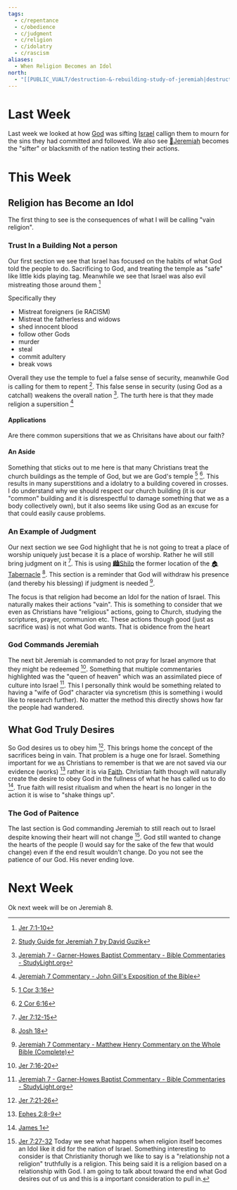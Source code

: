 ```yaml
---
tags:
  - c/repentance
  - c/obedience
  - c/judgment
  - c/religion
  - c/idolatry
  - c/rascism
aliases:
  - When Religion Becomes an Idol
north:
  - "[[PUBLIC_VUALT/destruction-&-rebuilding-study-of-jeremiah|destruction-&-rebuilding-study-of-jeremiah]]"
---
```

[^guzik]: [Study Guide for Jeremiah 7 by David Guzik](https://www.blueletterbible.org/comm/guzik_david/study-guide/jeremiah/jeremiah-7.cfm)
[^garner-howes]: [Jeremiah 7 - Garner-Howes Baptist Commentary - Bible Commentaries - StudyLight.org](https://www.studylight.org/commentaries/eng/ghb/jeremiah-7.html)
[^matthew-poole]: [Jeremiah 7 Matthew Poole's Commentary](https://biblehub.com/commentaries/poole/jeremiah/7.htm)
[^ellicott]: [Jeremiah 7 Ellicott's Commentary for English Readers](https://biblehub.com/commentaries/ellicott/jeremiah/7.htm)
[^john-gill]: [Jeremiah 7 Commentary - John Gill's Exposition of the Bible](https://www.biblestudytools.com/commentaries/gills-exposition-of-the-bible/jeremiah-7/)
[^metthew-henry]: [Jeremiah 7 Commentary - Matthew Henry Commentary on the Whole Bible (Complete)](https://www.biblestudytools.com/commentaries/matthew-henry-complete/jeremiah/7.html)
[^enduring-word]: [Enduring Word Bible Commentary Jeremiah Chapter 7](https://enduringword.com/bible-commentary/jeremiah-7/)

# Last Week
Last week we looked at how [God](God.md) was sifting [Israel](%F0%9F%8F%99%EF%B8%8F%F0%9F%8F%99%EF%B8%8FNation%20of%20Israel.md) callign them to mourn for the sins they had committed and followed. We also see [🧑Jeremiah](%F0%9F%A7%91Jeremiah.md) becomes the "sifter" or blacksmith of the nation testing their actions.
# This Week
[^m1]: [Jer 7:1-10](Jer%207.md)
[^m2]: [Jer 7:12-15](Jer%207.md)
[^m3]: [Jer 7:16-20](Jer%207.md)
[^m4]: [Jer 7:21-26](Jer%207.md)
[^m5]: [Jer 7:27-32](Jer%207.md)
Today we see what happens when religion itself becomes an Idol like it did for the nation of Israel. Something interesting to consider is that Christianity thorugh we like to say is a "relationship not a religion" truthfully is a religion. This being said it is a religion based on a relationship with God. I am going to talk about toward the end what God desires out of us and this is a important consideration to pull in.
## Religion has Become an Idol
The first thing to see is the consequences of what I will be calling "vain religion".

### Trust In a Building Not a person
Our first section we see that Israel has focused on the habits of what God told the people to do. Sacrificing to God, and treating the temple as "safe" like little kids playing tag. Meanwhile we see that Israel was also evil mistreating those around them [^m1]

Specifically they
- Mistreat foreigners (ie RACISM)
- Mistreat the fatherless and widows
- shed innocent blood
- follow other Gods
- murder
- steal
- commit adultery
- break vows

Overall they use the temple to fuel a false sense of security, meanwhile God is calling for them to repent [^guzik]. This false sense in security (using God as a catchall) weakens the overall nation [^garner-howes]. The turth here is that they made religion a supersition [^john-gill]

#### Applications
Are there common supersitions that we as Chrisitans have about our faith?

#### An Aside
Something that sticks out to me here is that many Christians treat the church buildings as the temple of God, but we are God's temple [^b1] [^b2]. This results in many superstitions and a idolatry to a building covered in crosses. I do understand why we should respect our church building (it is our "common" building and it is disrespectful to damage something that we as a body collectively own), but it also seems like using God as an excuse for that could easily cause problems. 

[^b1]: [1 Cor 3:16](1%20Cor%203.md)
[^b2]: [2 Cor 6:16](2%20Cor%206.md)

### An Example of Judgment
Our next section we see God highlight that he is not going to treat a place of worship uniquely just becase it is a place of worship. Rather he will still bring judgment on it [^m2]. This is using [🏙️Shilo](%F0%9F%8F%99%EF%B8%8FShilo.md) the former location of the [🏠Tabernacle](%F0%9F%8F%A0Tabernacle.md) [^b3]. This section is a reminder that God will withdraw his presence (and thereby his blessing) if judgment is needed [^metthew-henry]. 

The focus is that religion had become an Idol for the nation of Israel. This naturally makes their actions "vain". This is something to consider that we even as Christians have "religious" actions, going to Church, studying the scriptures, prayer, communion etc. These actions though good (just as sacrifice was) is not what God wants. That is obidence from the heart
[^b3]: [Josh 18](Josh%2018.md)

### God Commands Jeremiah
The next bit Jeremiah is commanded to not pray for Israel anymore that they might be redeemed [^m3]. Something that multiple commentaries highlighted was the "queen of heaven" which was an assimilated piece of culture into Israel [^garner-howes]. This I personally think would be something related to having a "wife of God" character via syncretism (this is something i would like to research further). No matter the method this directly shows how far the people had wandered.
## What God Truly Desires
So God desires us to obey him [^m4]. This brings home the concept of the sacrifices being in vain. That problem is a huge one for Israel. Something important for we as Christians to remember is that we are not saved via our evidence (works) [^b4] rather it is via [Faith](../30-Spiritual/33-Resources/33.20-Words/33.21-English/Faith.md). Christian faith though will naturally create the desire to obey God in the fullness of what he has called us to do [^b5]. True faith will resist ritualism and when the heart is no longer in the action it is wise to "shake things up".

[^b4]: [Ephes 2:8-9](Ephes%202.md)
[^b5]: [James 1](James%201.md)


### The God of Paitence
The last section is God commanding Jeremiah to still reach out to Israel despite knowing their heart will not change [^m5]. God still wanted to change the hearts of the people (I would say for the sake of the few that would change) even if the end result wouldn't change. Do you not see the patience of our God. His never ending love.
# Next Week
Ok next week will be on Jeremiah 8.